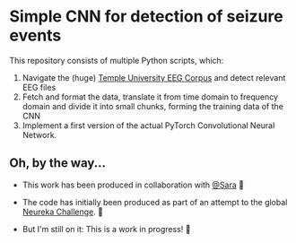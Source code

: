 # Simple CNN for detection of seizure events

This repository consists of multiple Python scripts, which:
1. Navigate the (huge) [Temple University EEG Corpus](https://www.isip.piconepress.com/projects/tuh_eeg/) and detect relevant EEG files
2. Fetch and format the data, translate it from time domain to frequency domain and divide it into small chunks, forming the training data of the CNN
3. Implement a first version of the actual PyTorch Convolutional Neural Network. 

## Oh, by the way...

- This work has been produced in collaboration with [@Sara](https://www.linkedin.com/in/sara-masarone) 👩

- The code has initially been produced as part of an attempt to the global [Neureka Challenge](https://neureka-challenge.com/). 🧠

- But I'm still on it: This is a work in progress! 🚧
